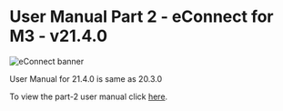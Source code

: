 #  User Manual Part 2 - eConnect for M3 - v21.4.0

![eConnect banner](../../../../images/banner-econnect-m3.jpg)

User Manual for 21.4.0 is same as 20.3.0

To view the part-2 user manual click [here](../20.3.0/usermanual-econnect-m3-part-2.md).
